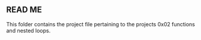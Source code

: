 ## READ ME

This folder contains the project file pertaining to the projects 0x02 functions and nested loops.
